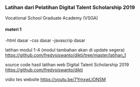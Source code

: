 ### Latihan dari Pelatihan Digital Talent Scholarship 2019
Vocational School Graduate Academy (VSGA)
#### materi 1
-html dasar
-css dasar
-javascrip dasar


latihan modul 1-4 (modul tambahan akan di update segera)
https://github.com/fredysiswanto/dikti/tree/master/latihan_1

source code hasil latihan web Digital Talent Scholarship 2019
https://github.com/fredysiswanto/dikti

vidio tes website 
https://youtu.be/7YmxwLlONSM


